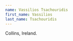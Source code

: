 ```yaml
---
name: Vassilios Tsachouridis
first_name: Vassilios
last_name: Tsachouridis
---
```


Collins, Ireland.

